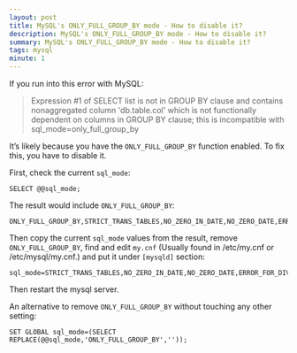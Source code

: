 ```yaml
---
layout: post
title: MySQL's ONLY_FULL_GROUP_BY mode - How to disable it?
description: MySQL's ONLY_FULL_GROUP_BY mode - How to disable it?
summary: MySQL's ONLY_FULL_GROUP_BY mode - How to disable it?
tags: mysql
minute: 1
---
```


If you run into this error with MySQL:

> Expression #1 of SELECT list is not in GROUP BY clause and contains nonaggregated column 'db.table.col' which is not functionally dependent on columns in GROUP BY clause; this is incompatible with sql_mode=only_full_group_by

It’s likely because you have the `ONLY_FULL_GROUP_BY` function enabled. To fix this, you have to disable it.

First, check the current `sql_mode`:

```
SELECT @@sql_mode;
```

The result would include `ONLY_FULL_GROUP_BY`:

```
ONLY_FULL_GROUP_BY,STRICT_TRANS_TABLES,NO_ZERO_IN_DATE,NO_ZERO_DATE,ERROR_FOR_DIVISION_BY_ZERO,NO_ENGINE_SUBSTITUTION
```

Then copy the current `sql_mode` values from the result, remove `ONLY_FULL_GROUP_BY`, find and edit `my.cnf` (Usually found in /etc/my.cnf or /etc/mysql/my.cnf.) and put it under `[mysqld]` section:

```
sql_mode=STRICT_TRANS_TABLES,NO_ZERO_IN_DATE,NO_ZERO_DATE,ERROR_FOR_DIVISION_BY_ZERO,NO_ENGINE_SUBSTITUTION
```

Then restart the mysql server.

An alternative to remove `ONLY_FULL_GROUP_BY` without touching any other setting:

```
SET GLOBAL sql_mode=(SELECT REPLACE(@@sql_mode,'ONLY_FULL_GROUP_BY',''));
```

